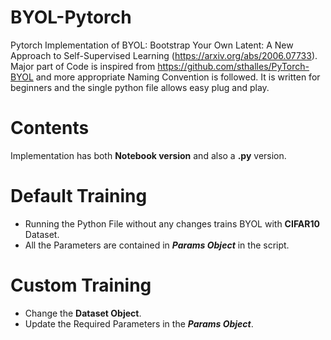 # BYOL-Pytorch
Pytorch Implementation of BYOL: Bootstrap Your Own Latent: A New Approach to Self-Supervised Learning (https://arxiv.org/abs/2006.07733).   
Major part of Code is inspired from https://github.com/sthalles/PyTorch-BYOL and more appropriate Naming Convention is followed. 
It is written for beginners and the single python file allows easy plug and play.
 
# Contents
Implementation has both **Notebook version** and also a **.py** version.   
# Default Training
* Running the Python File without any changes trains BYOL with **CIFAR10** Dataset.
* All the Parameters are contained in ___Params Object___ in the script.
# Custom Training
* Change the __Dataset Object__.
* Update the Required Parameters in the ___Params Object___.
